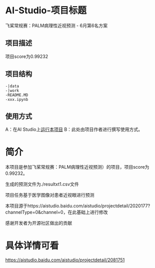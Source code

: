# AI-Studio-项目标题

飞桨常规赛：PALM病理性近视预测  - 6月第6名方案

## 项目描述

项目score为0.99232

## 项目结构
```
-|data
-|work
-README.MD
-xxx.ipynb
```
## 使用方式
A：在AI Studio上[运行本项目](https://aistudio.baidu.com/aistudio/usercenter)
B：此处由项目作者进行撰写使用方式。
 
# 简介
本项目是参加飞桨常规赛：PALM病理性近视预测）的项目，项目score为0.99232。

生成的预测文件为./resultxt1.csv文件

项目任务基于医学图像对患者近视眼进行预测

本项目源于https://aistudio.baidu.com/aistudio/projectdetail/2020177?channelType=0&channel=0，在此基础上进行修改

感谢开发者为开源社区做出的贡献


# 具体详情可看

https://aistudio.baidu.com/aistudio/projectdetail/2081751

